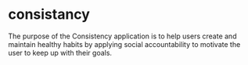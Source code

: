 # consistancy
The purpose of the Consistency application is to help users create and maintain healthy habits by applying social accountability to motivate the user to keep up with their goals. 
